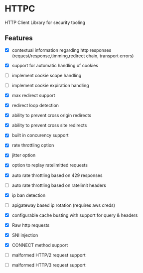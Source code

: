 HTTPC
==

HTTP Client Library for security tooling

## Features

- [x] contextual information regarding http responses (request/response,timming,redirect chain, transport errors)
- [x] support for automatic handling of cookies
- [ ] implement cookie scope handling
- [ ] implement cookie expiration handling

- [x] max redirect support
- [x] redirect loop detection
- [x] ability to prevent cross origin redirects
- [x] ability to prevent cross site redirects

- [x] built in concurency support

- [x] rate throttling option
- [x] jitter option
- [x] option to replay ratelimitted requests
- [x] auto rate throttling based on 429 responses
- [ ] auto rate throttling based on ratelimit headers

- [x] ip ban detection
- [ ] apigateway based ip rotation (requires aws creds)

- [x] configurable cache busting with support for query & headers

- [x] Raw http requests
- [x] SNI injection      
- [x] CONNECT method support

- [ ] malformed HTTP/2 request support
- [ ] malformed HTTP/3 request support
